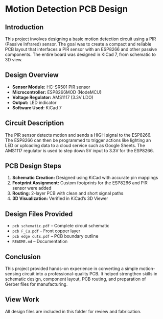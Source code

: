 # Motion Detection PCB Design

## Introduction
This project involves designing a basic motion detection circuit using a PIR (Passive Infrared) sensor. The goal was to create a compact and reliable PCB layout that interfaces a PIR sensor with an ESP8266 and other passive components. The entire board was designed in KiCad 7, from schematic to 3D view.

## Design Overview
- **Sensor Module:** HC-SR501 PIR sensor  
- **Microcontroller:** ESP8266MOD (NodeMCU)  
- **Voltage Regulator:** AMS1117 (3.3V LDO)  
- **Output:** LED indicator  
- **Software Used:** KiCad 7  

## Circuit Description
The PIR sensor detects motion and sends a HIGH signal to the ESP8266. The ESP8266 can then be programmed to trigger actions like lighting an LED or uploading data to a cloud service such as Google Sheets. The AMS1117 regulator is used to step down 5V input to 3.3V for the ESP8266.

## PCB Design Steps
1. **Schematic Creation:** Designed using KiCad with accurate pin mappings  
2. **Footprint Assignment:** Custom footprints for the ESP8266 and PIR sensor were added  
3. **Routing:** 2-layer PCB with clean and short signal paths  
4. **3D Visualization:** Verified in KiCad’s 3D Viewer  

## Design Files Provided
- `pcb schematic.pdf` – Complete circuit schematic  
- `pcb F_Cu.pdf` – Front copper layer  
- `pcb edge cuts.pdf` – PCB boundary outline  
- `README.md` – Documentation  

## Conclusion
This project provided hands-on experience in converting a simple motion-sensing circuit into a professional-quality PCB. It helped strengthen skills in schematic design, component layout, PCB routing, and preparation of Gerber files for manufacturing.

## View Work
All design files are included in this folder for review and fabrication.

